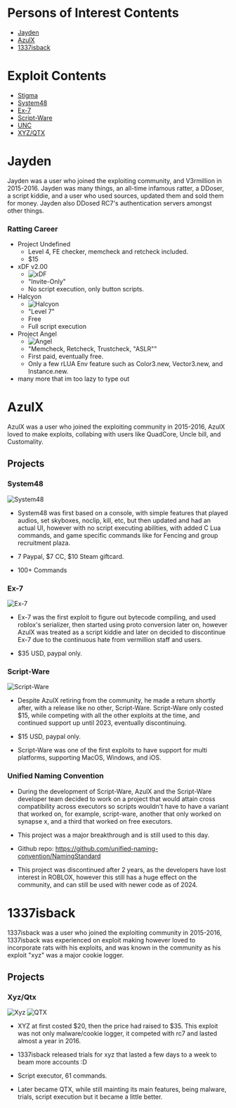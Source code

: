 # Persons of Interest Contents
* [Jayden](#Jayden)
* [AzulX](#AzulX)
* [1337isback](#1337isback)



# Exploit Contents

* [Stigma](#stigma)
* [System48](#System48)
* [Ex-7](#Ex-7)
* [Script-Ware](#Script-Ware)
* [UNC](#Unified-Naming-Convention)
* [XYZ/QTX](#XYZ/QTX)
  


# Jayden
Jayden was a user who joined the exploiting community, and V3rmillion in 2015-2016. Jayden was many things, an all-time infamous ratter, a DDoser, a script kiddie, and a user who used sources, updated them and sold them for money. Jayden also DDosed RC7's authentication servers amongst other things.
### Ratting Career
* Project Undefined
    * Level 4, FE checker, memcheck and retcheck included.
    * $15
* xDF v2.00
   * ![xDF](https://i.imgur.com/clNd2K8.png)
   *  "Invite-Only"
   *  No script execution, only button scripts.
* Halcyon
   * ![Halcyon](https://i.imgur.com/eLuFq4C.png)
   * "Level 7"
   * Free
   * Full script execution
* Project Angel
   * ![Angel](https://i.imgur.com/AXsbWeS.png)
   * "Memcheck, Retcheck, Trustcheck, "ASLR""
   * First paid, eventually free.
   * Only a few rLUA Env feature such as Color3.new, Vector3.new, and Instance.new.
* many more that im too lazy to type out

# AzulX
AzulX was a user who joined the exploiting community in 2015-2016, AzulX loved to make exploits, collabing with users like QuadCore, Uncle bill, and Customality.
## Projects
### System48
![System48](https://i.imgur.com/eLeC0qq.png)

- System48 was first based on a console, with simple features that played audios, set skyboxes, noclip, kill, etc, but then updated and had an actual UI, however with no script executing abilities, with added C Lua commands, and game specific commands like for Fencing and group recruitment plaza.

- 7 Paypal, $7 CC, $10 Steam giftcard.

- 100+ Commands



### Ex-7
![Ex-7](https://i.imgur.com/2dLTRLi.png)

- Ex-7 was the first exploit to figure out bytecode compiling, and used roblox's serializer, then started using proto conversion later on, however AzulX was treated as a script kiddie and later on decided to discontinue Ex-7 due to the continuous hate from vermillion staff and users. 

- $35 USD, paypal only.



### Script-Ware
![Script-Ware](https://i.imgur.com/Au4uYKt.png)

- Despite AzulX retiring from the community, he made a return shortly after, with a release like no other, Script-Ware. Script-Ware only costed $15, while competing with all the other exploits at the time, and continued support up until 2023, eventually discontinuing.

- $15 USD, paypal only.

- Script-Ware was one of the first exploits to have support for multi platforms, supporting MacOS, Windows, and iOS.



### Unified Naming Convention

- During the development of Script-Ware, AzulX and the Script-Ware developer team decided to work on a project that would attain cross compatibility across executors so scripts wouldn't have to have a variant that worked on, for example, script-ware, another that only worked on synapse x, and a third that worked on free executors. 

- This project was a major breakthrough and is still used to this day.

- Github repo: https://github.com/unified-naming-convention/NamingStandard

- This project was discontinued after 2 years, as the developers have lost interest in ROBLOX, however this still has a huge effect on the community, and can still be used with newer code as of 2024.



# 1337isback
1337isback was a user who joined the exploiting community in 2015-2016, 1337isback was experienced on exploit making however loved to incorporate rats with his exploits, and was known in the community as his exploit "xyz" was a major cookie logger.
## Projects
### Xyz/Qtx
![Xyz](https://i.imgur.com/3q9c2mb.png)
![QTX](https://i.imgur.com/jnd9wMZ.png)

- XYZ at first costed $20, then the price had raised to $35. This exploit was not only malware/cookie logger, it competed with rc7 and lasted almost a year in 2016.

- 1337isback released trials for xyz that lasted a few days to a week to beam more accounts :D

- Script executor, 61 commands.

- Later became QTX, while still mainting its main features, being malware, trials, script execution but it became a little better.
